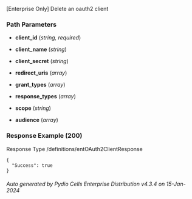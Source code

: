 






 
[Enterprise Only] Delete an oauth2 client  


### Path Parameters

 - **client_id** (_string, required_) 

 - **client_name** (_string_) 

 - **client_secret** (_string_) 

 - **redirect_uris** (_array_) 

 - **grant_types** (_array_) 

 - **response_types** (_array_) 

 - **scope** (_string_) 

 - **audience** (_array_) 




### Response Example (200)
Response Type /definitions/entOAuth2ClientResponse

```
{
  "Success": true
}
```




###### Auto generated by Pydio Cells Enterprise Distribution v4.3.4 on 15-Jan-2024

